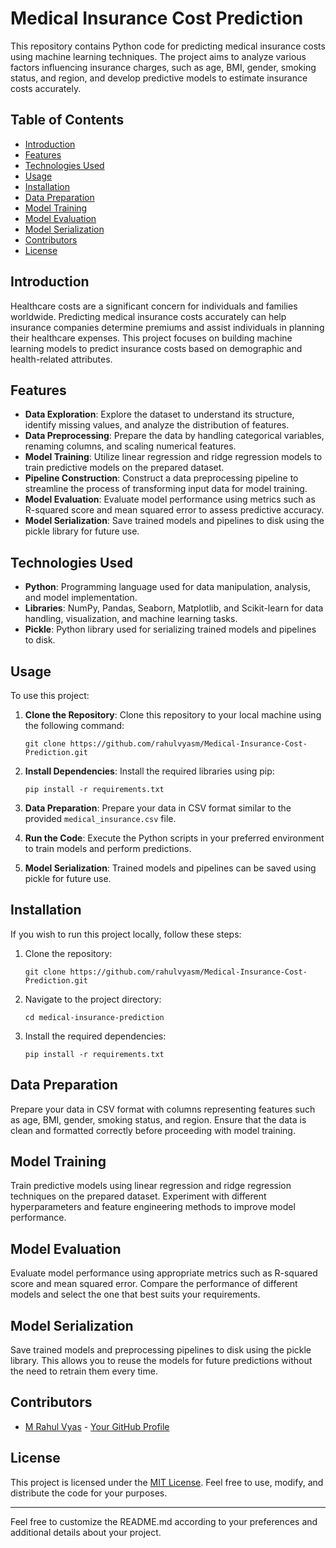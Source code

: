 # Medical Insurance Cost Prediction

This repository contains Python code for predicting medical insurance costs using machine learning techniques. The project aims to analyze various factors influencing insurance charges, such as age, BMI, gender, smoking status, and region, and develop predictive models to estimate insurance costs accurately.

## Table of Contents

- [Introduction](#introduction)
- [Features](#features)
- [Technologies Used](#technologies-used)
- [Usage](#usage)
- [Installation](#installation)
- [Data Preparation](#data-preparation)
- [Model Training](#model-training)
- [Model Evaluation](#model-evaluation)
- [Model Serialization](#model-serialization)
- [Contributors](#contributors)
- [License](#license)

## Introduction

Healthcare costs are a significant concern for individuals and families worldwide. Predicting medical insurance costs accurately can help insurance companies determine premiums and assist individuals in planning their healthcare expenses. This project focuses on building machine learning models to predict insurance costs based on demographic and health-related attributes.

## Features

- **Data Exploration**: Explore the dataset to understand its structure, identify missing values, and analyze the distribution of features.
- **Data Preprocessing**: Prepare the data by handling categorical variables, renaming columns, and scaling numerical features.
- **Model Training**: Utilize linear regression and ridge regression models to train predictive models on the prepared dataset.
- **Pipeline Construction**: Construct a data preprocessing pipeline to streamline the process of transforming input data for model training.
- **Model Evaluation**: Evaluate model performance using metrics such as R-squared score and mean squared error to assess predictive accuracy.
- **Model Serialization**: Save trained models and pipelines to disk using the pickle library for future use.

## Technologies Used

- **Python**: Programming language used for data manipulation, analysis, and model implementation.
- **Libraries**: NumPy, Pandas, Seaborn, Matplotlib, and Scikit-learn for data handling, visualization, and machine learning tasks.
- **Pickle**: Python library used for serializing trained models and pipelines to disk.

## Usage

To use this project:

1. **Clone the Repository**: Clone this repository to your local machine using the following command:
   ```
   git clone https://github.com/rahulvyasm/Medical-Insurance-Cost-Prediction.git
   ```

2. **Install Dependencies**: Install the required libraries using pip:
   ```
   pip install -r requirements.txt
   ```

3. **Data Preparation**: Prepare your data in CSV format similar to the provided `medical_insurance.csv` file.

4. **Run the Code**: Execute the Python scripts in your preferred environment to train models and perform predictions.

5. **Model Serialization**: Trained models and pipelines can be saved using pickle for future use.

## Installation

If you wish to run this project locally, follow these steps:

1. Clone the repository:
   ```
   git clone https://github.com/rahulvyasm/Medical-Insurance-Cost-Prediction.git
   ```

2. Navigate to the project directory:
   ```
   cd medical-insurance-prediction
   ```

3. Install the required dependencies:
   ```
   pip install -r requirements.txt
   ```

## Data Preparation

Prepare your data in CSV format with columns representing features such as age, BMI, gender, smoking status, and region. Ensure that the data is clean and formatted correctly before proceeding with model training.

## Model Training

Train predictive models using linear regression and ridge regression techniques on the prepared dataset. Experiment with different hyperparameters and feature engineering methods to improve model performance.

## Model Evaluation

Evaluate model performance using appropriate metrics such as R-squared score and mean squared error. Compare the performance of different models and select the one that best suits your requirements.

## Model Serialization

Save trained models and preprocessing pipelines to disk using the pickle library. This allows you to reuse the models for future predictions without the need to retrain them every time.

## Contributors

- [M Rahul Vyas](link) - [Your GitHub Profile](link)

## License

This project is licensed under the [MIT License](link). Feel free to use, modify, and distribute the code for your purposes.

---

Feel free to customize the README.md according to your preferences and additional details about your project.
